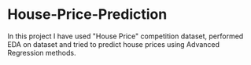 # House-Price-Prediction
In this project I have used "House Price" competition dataset, performed EDA on dataset and tried to predict house prices using Advanced Regression methods.
